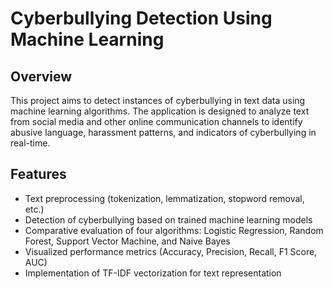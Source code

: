 # Cyberbullying Detection Using Machine Learning

## Overview
This project aims to detect instances of cyberbullying in text data using machine learning algorithms. The application is designed to analyze text from social media and other online communication channels to identify abusive language, harassment patterns, and indicators of cyberbullying in real-time.

## Features
- Text preprocessing (tokenization, lemmatization, stopword removal, etc.)
- Detection of cyberbullying based on trained machine learning models
- Comparative evaluation of four algorithms: Logistic Regression, Random Forest, Support Vector Machine, and Naive Bayes
- Visualized performance metrics (Accuracy, Precision, Recall, F1 Score, AUC)
- Implementation of TF-IDF vectorization for text representation
